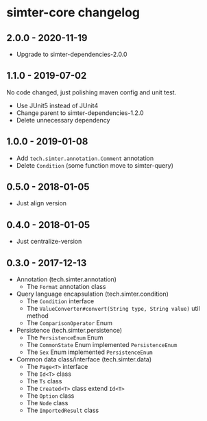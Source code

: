 # simter-core changelog

## 2.0.0 - 2020-11-19

- Upgrade to simter-dependencies-2.0.0

## 1.1.0 - 2019-07-02

No code changed, just polishing maven config and unit test.

- Use JUnit5 instead of JUnit4
- Change parent to simter-dependencies-1.2.0
- Delete unnecessary dependency

## 1.0.0 - 2019-01-08

- Add `tech.simter.annotation.Comment` annotation
- Delete `Condition` (some function move to simter-query)

## 0.5.0 - 2018-01-05

- Just align version

## 0.4.0 - 2018-01-05

- Just centralize-version

## 0.3.0 - 2017-12-13

- Annotation (tech.simter.annotation)
    - The `Format` annotation class
- Query language encapsulation (tech.simter.condition)
    - The `Condition` interface
    - The `ValueConverter#convert(String type, String value)` util method
    - The `ComparisonOperator` Enum
- Persistence (tech.simter.persistence)
    - The `PersistenceEnum` Enum
    - The `CommonState` Enum implemented `PersistenceEnum`
    - The `Sex` Enum implemented `PersistenceEnum`
- Common data class/interface (tech.simter.data)
    - The `Page<T>` interface
    - The `Id<T>` class
    - The `Ts` class
    - The `Created<T>` class extend `Id<T>`
    - The `Option` class
    - The `Node` class
    - The `ImportedResult` class